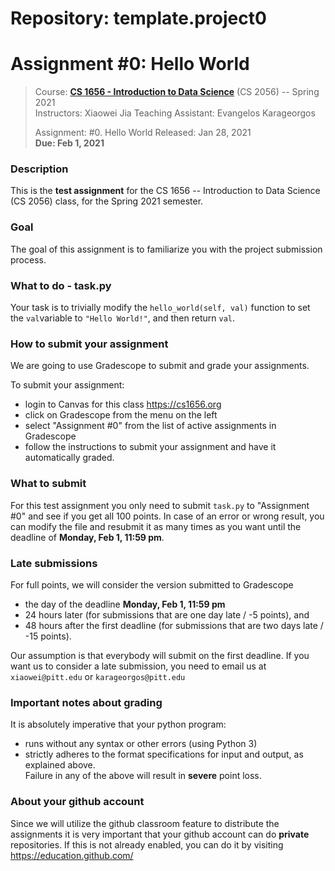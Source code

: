# Repository: template.project0
# Assignment #0: Hello World

> Course: **[CS 1656 - Introduction to Data Science](http://cs1656.org)** (CS 2056) -- Spring 2021  
> Instructors: Xiaowei Jia 
> Teaching Assistant: Evangelos Karageorgos
>
> Assignment: #0. Hello World 
> Released: Jan 28, 2021  
> **Due: Feb 1, 2021**

### Description
This is the **test assignment** for the CS 1656 -- Introduction to Data Science (CS 2056) class, for the Spring 2021 semester.

### Goal
The goal of this assignment is to familiarize you with the project submission process.

### What to do - task.py
Your task is to trivially modify the `hello_world(self, val)` function to set the `val`variable to `"Hello World!"`, and then return `val`.

### How to submit your assignment
We are going to use Gradescope to submit and grade your assignments. 

To submit your assignment:
* login to Canvas for this class <https://cs1656.org>  
* click on Gradescope from the menu on the left  
* select "Assignment #0" from the list of active assignments in Gradescope
* follow the instructions to submit your assignment and have it automatically graded.

### What to submit
For this test assignment you only need to submit `task.py` to "Assignment #0" and see if you get all 100 points. In case of an error or wrong result, you can modify the file and resubmit it as many times as you want until the deadline of **Monday, Feb 1, 11:59 pm**.

### Late submissions
For full points, we will consider the version submitted to Gradescope 
* the day of the deadline **Monday, Feb 1, 11:59 pm**  
* 24 hours later (for submissions that are one day late / -5 points), and  
* 48 hours after the first deadline (for submissions that are two days late / -15 points).

Our assumption is that everybody will submit on the first deadline. If you want us to consider a late submission, you need to email us at `xiaowei@pitt.edu` or `karageorgos@pitt.edu`

### Important notes about grading
It is absolutely imperative that your python program:  
* runs without any syntax or other errors (using Python 3)  
* strictly adheres to the format specifications for input and output, as explained above.     
Failure in any of the above will result in **severe** point loss. 

### About your github account
Since we will utilize the github classroom feature to distribute the assignments it is very important that your github account can do **private** repositories. If this is not already enabled, you can do it by visiting <https://education.github.com/>  
